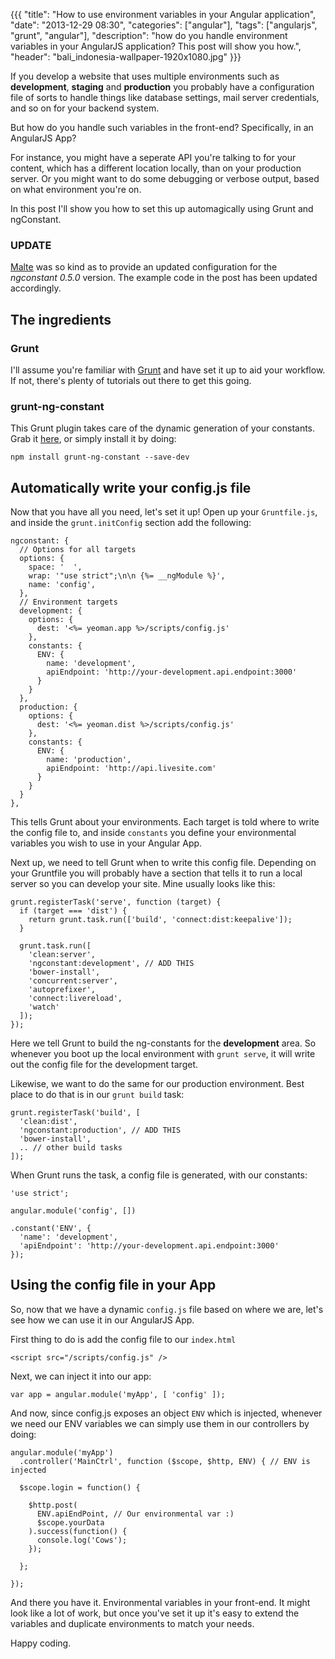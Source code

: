 {{{
  "title": "How to use environment variables in your Angular application",
  "date": "2013-12-29 08:30",
  "categories": ["angular"],
  "tags": ["angularjs", "grunt", "angular"],
  "description": "how do you handle environment variables in your AngularJS application? This post will show you how.",
  "header": "bali_indonesia-wallpaper-1920x1080.jpg"
}}}

If you develop a website that uses multiple environments such as **development**, **staging** and **production** you probably have a configuration file of sorts to handle things like database settings, mail server credentials, and so on for your backend system.

But how do you handle such variables in the front-end? Specifically, in an AngularJS App?

For instance, you might have a seperate API you're talking to for your content, which has a different location locally, than on your production server. Or you might want to do some debugging or verbose output, based on what environment you're on.

In this post I'll show you how to set this up automagically using Grunt and ngConstant.

### UPDATE
[Malte](http://werk85.de/) was so kind as to provide an updated configuration for the *ngconstant 0.5.0* version. The example code in the post has been updated accordingly.

## The ingredients

### Grunt

I'll assume you're familiar with [Grunt](http://gruntjs.com/) and have set it up to aid your workflow. If not, there's plenty of tutorials out there to get this going.

### grunt-ng-constant

This Grunt plugin takes care of the dynamic generation of your constants. Grab it [here](https://github.com/werk85/grunt-ng-constant), or simply install it by doing:

    npm install grunt-ng-constant --save-dev

## Automatically write your config.js file

Now that you have all you need, let's set it up! Open up your `Gruntfile.js`, and inside the `grunt.initConfig` section add the following:

    ngconstant: {
      // Options for all targets
      options: {
        space: '  ',
        wrap: '"use strict";\n\n {%= __ngModule %}',
        name: 'config',
      },
      // Environment targets
      development: {
        options: {
          dest: '<%= yeoman.app %>/scripts/config.js'
        },
        constants: {
          ENV: {
            name: 'development',
            apiEndpoint: 'http://your-development.api.endpoint:3000'
          }
        }
      },
      production: {
        options: {
          dest: '<%= yeoman.dist %>/scripts/config.js'
        },
        constants: {
          ENV: {
            name: 'production',
            apiEndpoint: 'http://api.livesite.com'
          }
        }
      }
    },

This tells Grunt about your environments. Each target is told where to write the config file to, and inside `constants` you define your environmental variables you wish to use in your Angular App.

Next up, we need to tell Grunt when to write this config file. Depending on your Gruntfile you will probably have a section that tells it to run a local server so you can develop your site. Mine usually looks like this:

    grunt.registerTask('serve', function (target) {
      if (target === 'dist') {
        return grunt.task.run(['build', 'connect:dist:keepalive']);
      }

      grunt.task.run([
        'clean:server',
        'ngconstant:development', // ADD THIS
        'bower-install',
        'concurrent:server',
        'autoprefixer',
        'connect:livereload',
        'watch'
      ]);
    });

Here we tell Grunt to build the ng-constants for the **development** area. So whenever you boot up the local environment with `grunt serve`, it will write out the config file for the development target.

Likewise, we want to do the same for our production environment. Best place to do that is in our `grunt build` task:

    grunt.registerTask('build', [
      'clean:dist',
      'ngconstant:production', // ADD THIS
      'bower-install',
      .. // other build tasks
    ]);

When Grunt runs the task, a config file is generated, with our constants:

    'use strict';

    angular.module('config', [])

    .constant('ENV', {
      'name': 'development',
      'apiEndpoint': 'http://your-development.api.endpoint:3000'
    });

## Using the config file in your App

So, now that we have a dynamic `config.js` file based on where we are, let's see how we can use it in our AngularJS App.

First thing to do is add the config file to our `index.html`

    <script src="/scripts/config.js" />

Next, we can inject it into our app:

    var app = angular.module('myApp', [ 'config' ]);

And now, since config.js exposes an object `ENV` which is injected, whenever we need our ENV variables we can simply use them in our controllers by doing:

    angular.module('myApp')
      .controller('MainCtrl', function ($scope, $http, ENV) { // ENV is injected

      $scope.login = function() {

        $http.post(
          ENV.apiEndPoint, // Our environmental var :)
          $scope.yourData
        ).success(function() {
          console.log('Cows');
        });

      };

    });

And there you have it. Environmental variables in your front-end. It might look like a lot of work, but once you've set it up it's easy to extend the variables and duplicate environments to match your needs.

Happy coding.
